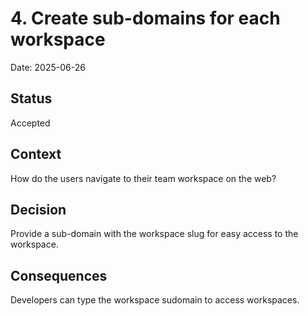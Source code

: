 # 4. Create sub-domains for each workspace

Date: 2025-06-26

## Status

Accepted

## Context

How do the users navigate to their team workspace on the web?

## Decision

Provide a sub-domain with the workspace slug for easy access to the workspace.

## Consequences

Developers can type the workspace sudomain to access workspaces.
